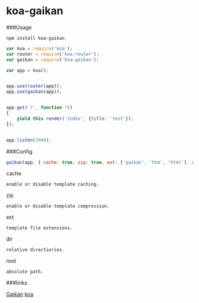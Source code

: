 koa-gaikan
==========


###Usage

```base
npm install koa-gaikan
```

```js
var koa = require('koa');
var router = require('koa-router');
var gaikan = require('koa-gaikan');

var app = koa();


app.use(router(app));
app.use(gaikan(app));


app.get('/', function *()
{
	yield this.render('index', {title: 'test'});
});


app.listen(3000);
```

###Config


```js
gaikan(app, { cache: true, zip: true, ext: ['gaikan', 'htm', 'html'], dir: ['views', '.'], root: __dirname });
```

cache

	enable or disable template caching.

zip

	enable or disable template compression.

ext

	template file extensions.

dir
	
	relative directiories.

root

	absolute path.

###links

[Gaikan](https://github.com/Deathspike/gaikan)
[koa](https://github.com/koajs/koa)


